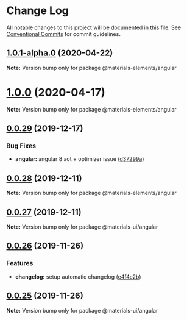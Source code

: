 # Change Log

All notable changes to this project will be documented in this file.
See [Conventional Commits](https://conventionalcommits.org) for commit guidelines.

## [1.0.1-alpha.0](https://github.com/GMV-centravet/materials-elements/compare/v1.0.0...v1.0.1-alpha.0) (2020-04-22)

**Note:** Version bump only for package @materials-elements/angular





# [1.0.0](https://github.com/GMV-centravet/materials-elements/compare/v0.0.29...v1.0.0) (2020-04-17)

**Note:** Version bump only for package @materials-elements/angular





## [0.0.29](https://github.com/GMV-centravet/materials-elements/compare/v0.0.28...v0.0.29) (2019-12-17)


### Bug Fixes

* **angular:** angular 8 aot + optimizer issue ([d37299a](https://github.com/GMV-centravet/materials-elements/commit/d37299a1d4c9f27de01910c9b9f44bde5a63f134))





## [0.0.28](https://github.com/GMV-centravet/materials-elements/compare/v0.0.27...v0.0.28) (2019-12-11)

**Note:** Version bump only for package @materials-elements/angular





## [0.0.27](https://github.com/GMV-centravet/materials-ui/compare/v0.0.26...v0.0.27) (2019-12-11)

**Note:** Version bump only for package @materials-ui/angular





## [0.0.26](https://github.com/GMV-centravet/materials-ui/compare/v0.0.25...v0.0.26) (2019-11-26)


### Features

* **changelog:** setup automatic changelog ([e4f4c2b](https://github.com/GMV-centravet/materials-ui/commit/e4f4c2b9389be23af567fccf010e4446a61efa0a))





## [0.0.25](https://github.com/GMV-centravet/materials/compare/v0.0.24...v0.0.25) (2019-11-26)

**Note:** Version bump only for package @materials-ui/angular

